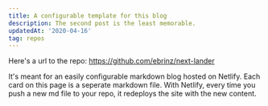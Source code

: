 ```yaml
---
title: A configurable template for this blog
description: The second post is the least memorable.
updatedAt: '2020-04-16'
tag: repos
---
```


Here's a url to the repo:
https://github.com/ebrinz/next-lander

It's meant for an easily configurable markdown blog hosted on Netlify. Each card on this page is a seperate markdown file.
With Netlify, every time you push a new md file to your repo, it redeploys the site with the new content.




